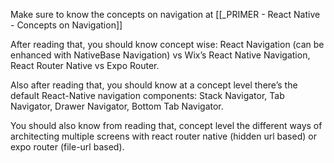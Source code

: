 Make sure to know the concepts on navigation at [[_PRIMER - React Native - Concepts on Navigation]]

After reading that, you should know concept wise: React Navigation (can be enhanced with NativeBase Navigation) vs Wix’s React Native Navigation, React Router Native vs Expo Router.

Also after reading that, you should know at a concept level there’s the default React-Native navigation components: Stack Navigator, Tab Navigator, Drawer Navigator, Bottom Tab Navigator.

You should also know from reading that, concept level the different ways of architecting multiple screens with react router native (hidden url based) or expo router (file-url based).